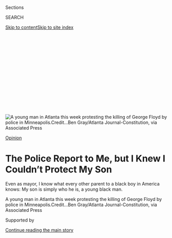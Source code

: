 <div id="app">

<div>

<div>

<div>

<div class="NYTAppHideMasthead css-ikk3s8 e1suatyy0">

<div class="section css-133zg39 e1suatyy2">

<div class="css-eph4ug er09x8g0">

<div class="css-6n7j50">

</div>

<span class="css-1dv1kvn">Sections</span>

<div class="css-10488qs">

<span class="css-1dv1kvn">SEARCH</span>

</div>

[Skip to content](#site-content)[Skip to site
index](#site-index)

</div>

<div class="css-10698na e1huz5gh0">

</div>

</div>

</div>

</div>

<div data-aria-hidden="false">

<div id="site-content" data-role="main">

<div>

<div class="css-1aor85t" style="opacity:0.000000001;z-index:-1;visibility:hidden">

<div class="css-1hqnpie">

<div class="css-epjblv">

<span class="css-17xtcya">[Opinion](/section/opinion)</span><span class="css-x15j1o">|</span><span class="css-fwqvlz">The
Police Report to Me, but I Knew I Couldn’t Protect My
Son</span>

</div>

<div class="css-k008qs">

<div class="css-1iwv8en">

<span class="css-18z7m18"></span>

<div>

</div>

</div>

<span class="css-1n6z4y">https://nyti.ms/2U2nQOj</span>

<div class="css-1705lsu">

<div class="css-4xjgmj">

<div class="css-4skfbu" data-role="toolbar" data-aria-label="Social Media Share buttons, Save button, and Comments Panel with current comment count" data-testid="share-tools">

  - 
  - 
  - 
  - 
    
    <div class="css-6n7j50">
    
    </div>

  - 
  - 

</div>

</div>

</div>

</div>

</div>

</div>

<div id="NYT_TOP_BANNER_REGION" class="css-11qgg8s">

</div>

<div id="fullBleedHeaderContent">

<div class="css-9fsmc8">

![<span class="css-16f3y1r e13ogyst0" data-aria-hidden="true">A young
man in Atlanta this week protesting the killing of George Floyd by
police in
Minneapolis.</span><span class="css-cnj6d5 e1z0qqy90" itemprop="copyrightHolder"><span class="css-1ly73wi e1tej78p0">Credit...</span><span><span>Ben
Gray/Atlanta Journal-Constitution, via Associated
Press</span></span></span>](https://static01.nyt.com/images/2020/06/02/opinion/03Bottoms/03Bottoms-articleLarge.jpg?quality=75&auto=webp&disable=upscale)

</div>

<div class="css-1aqq9tq">

[Opinion](/section/opinion)

<div class="css-1vkm6nb ehdk2mb0">

# The Police Report to Me, but I Knew I Couldn’t Protect My Son

</div>

Even as mayor, I know what every other parent to a black boy in America
knows: My son is simply who he is, a young black man.

</div>

<div class="css-nwzfg5 e1gnum310">

<span class="css-1f9pvn2 opinion">A young man in Atlanta this week
protesting the killing of George Floyd by police in
Minneapolis.</span><span class="css-cnj6d5 e1z0qqy90" itemprop="copyrightHolder"><span class="css-1ly73wi e1tej78p0">Credit...</span><span><span>Ben
Gray/Atlanta Journal-Constitution, via Associated
Press</span></span></span>

</div>

<div id="sponsor-wrapper" class="css-1hyfx7x">

<div id="sponsor-slug" class="css-19vbshk">

Supported by

</div>

[Continue reading the main
story](#after-sponsor)

<div id="sponsor" class="ad sponsor-wrapper" style="text-align:center;height:100%;display:block">

</div>

<div id="after-sponsor">

</div>

</div>

<div class="css-1wx1auc e1gnum311">

<div class="css-18e8msd">

<div class="css-vp77d3 epjyd6m0">

<div class="css-1baulvz">

By <span class="css-1baulvz last-byline" itemprop="name">Keisha Lance
Bottoms</span>

<div class="css-8atqhb">

Ms. Bottoms is the mayor of Atlanta.

</div>

</div>

</div>

  - June 3,
    2020

  - 
    
    <div class="css-4xjgmj">
    
    <div class="css-d8bdto" data-role="toolbar" data-aria-label="Social Media Share buttons, Save button, and Comments Panel with current comment count" data-testid="share-tools">
    
      - 
      - 
      - 
      - 
        
        <div class="css-6n7j50">
        
        </div>
    
      - 
      - 
    
    </div>
    
    </div>

</div>

</div>

</div>

<div class="section meteredContent css-1r7ky0e" name="articleBody" itemprop="articleBody">

<div class="css-1fanzo5 StoryBodyCompanionColumn">

<div class="css-53u6y8">

ATLANTA — I frantically screamed into the phone to my teenage son:
“Lance, WHERE ARE YOU?\!”

Social media posts were swirling that protests were being planned in
Atlanta in response to the death of George Floyd, a black Minnesotan,
while a police officer knelt on his neck.

Although as mayor, the chief of police reports to me, in that moment, I
knew what every other parent to a black child in America knows: I could
not protect my son. To anyone who saw him, he was simply who he is, a
black man-child in the promised land that we all know as America.

I know that as a mayor of one of the largest cities in our country, I
should now be offering solutions. But the only comforting words I have
to offer so far are those that I know to be most true: that we are
better than this; that we as a country are better than the barbaric
actions that we are forced to keep watching play out on our screens like
a grotesque horror movie stuck on repeat. We are better than the hatred
and anger that consumes so many of us. We are better than this
deplorable disease called racism that remains so rampant.

With each passing second separating me from the peace of mind a mother
feels having secured the safety of her children, I could not waste
minutes articulating all of those things to my son. All I could say was,
“Baby, please come home — now\! It’s not safe for black boys to be out
today.”

</div>

</div>

<div class="css-1fanzo5 StoryBodyCompanionColumn">

<div class="css-53u6y8">

I thought of his adoption process, when my husband and I were told there
was no wait for black boys.

I wondered then if this country’s fear — and too frequent hatred — of
black men began, even subconsciously, at their birth. The harsh reality
is that if we examine the historical conditions of living while black in
America, then we’ll realize that there has never been a day when it was
truly safe for black boys to be out, to be free, to just be.

America has a long and unreconciled history of tearing black boys and
men from their homes, their families and their communities — and of
throwing them into the unrelenting grip of death, more often than many
Americans may like to admit. From being captured and assailed on African
shores, subjected to mass incarceration and being cuffed and asphyxiated
in American streets, black men have always had an inverse relationship
with life, liberty, and the pursuit of happiness.

Reflecting on the current state of affairs, my mother said to me, “This
doesn’t feel like we’ve gone back to 1965; this feels like before 1965
in America.”

</div>

</div>

<div class="css-79elbk" data-testid="photoviewer-wrapper">

<div class="css-z3e15g" data-testid="photoviewer-wrapper-hidden">

</div>

<div class="css-1a48zt4 ehw59r15" data-testid="photoviewer-children">

![<span class="css-16f3y1r e13ogyst0" data-aria-hidden="true">History on
the verge of repetition; a photograph that appeared on the front page of
the New York Times in 1963, of a 17-year-old civil rights demonstrator
in Alabama being attacked by a police dog, remains far too familiar to
the incendiary threats made by President Trump last
week.</span><span class="css-cnj6d5 e1z0qqy90" itemprop="copyrightHolder"><span class="css-1ly73wi e1tej78p0">Credit...</span><span>Bill
Hudson/Associated
Press</span></span>](https://static01.nyt.com/images/2020/06/03/opinion/03Bottoms1/03Bottoms1-articleLarge.jpg?quality=75&auto=webp&disable=upscale)

</div>

</div>

<div class="css-1fanzo5 StoryBodyCompanionColumn">

<div class="css-53u6y8">

To hear her say that was heartbreaking. To think that her generation
made so many sacrifices and that despite it all today’s climate hearkens
back to feelings that predate the reforms they fought so hard for is
scary and sobering. But recognizing the truth within it is also
necessary.

</div>

</div>

<div class="css-1fanzo5 StoryBodyCompanionColumn">

<div class="css-53u6y8">

During the Civil Rights Movement we saw people of all races and all
walks of life coming together to say: *This is not right and we are
going to stand up for the goodness of America.* That same spirit must
rise and prevail today. Such a pursuit is not partisan. It’s American. I
cannot guarantee that I will pass freedom down to my children, but I can
and will continue to fight for it and teach them how to fight for it
every single day. One of the best ways that we can fight for it is by
fighting to ensure that our governing bodies are led by people who value
the freedom, equality and humanity of all of mankind. Now, more than
ever, elections matter; leadership matters. That’s why November 2020
matters.

So as Atlanta’s mayor, I would like to offer one salient solution to the
atrocities we are faced with today. Let us each commit to exercise our
right to vote this November. Let us vote against state-sanctioned
violence, vitriolic discourse and the violation of human rights. In
memory of George Floyd and all the other innocent black lives that have
been taken in the recent and distant past, let us commit to registering
black people, especially black men, to vote.

Think of what could be possible if each of us allied in favor of justice
spent more than nine minutes getting people registered in preparation to
make change at the federal, state and local levels this fall. That would
be the most effective response, the deepest payback, for each minute
that passed when that Minneapolis policeman pressed into Mr. Floyd’s
innocent body.

Join me in getting ready for the polls. Together our generation of
Americans can declare — without equivocation — that freedom will not
face extinction and that progress will not be paralyzed.

Keisha Lance Bottoms is the mayor of Atlanta.

*The Times is committed to publishing* [*a diversity of
letters*](https://www.nytimes.com/2019/01/31/opinion/letters/letters-to-editor-new-york-times-women.html)
*to the editor. We’d like to hear what you think about this or any of
our articles. Here are some*
[*tips*](https://help.nytimes.com/hc/en-us/articles/115014925288-How-to-submit-a-letter-to-the-editor)*.
And here’s our email:*
[*letters@nytimes.com*](mailto:letters@nytimes.com)*.*

*Follow The New York Times Opinion section on*
[*Facebook*](https://www.facebook.com/nytopinion)*,* [*Twitter
(@NYTopinion)*](http://twitter.com/NYTOpinion) *and*
[*Instagram*](https://www.instagram.com/nytopinion/)*.*

</div>

</div>

</div>

<div>

</div>

<div>

</div>

<div>

</div>

<div>

<div id="bottom-wrapper" class="css-1ede5it">

<div id="bottom-slug" class="css-l9onyx">

Advertisement

</div>

[Continue reading the main
story](#after-bottom)

<div id="bottom" class="ad bottom-wrapper" style="text-align:center;height:100%;display:block;min-height:90px">

</div>

<div id="after-bottom">

</div>

</div>

</div>

</div>

</div>

## Site Index

<div>

</div>

## Site Information Navigation

  - [© <span>2020</span> <span>The New York Times
    Company</span>](https://help.nytimes.com/hc/en-us/articles/115014792127-Copyright-notice)

<!-- end list -->

  - [NYTCo](https://www.nytco.com/)
  - [Contact
    Us](https://help.nytimes.com/hc/en-us/articles/115015385887-Contact-Us)
  - [Work with us](https://www.nytco.com/careers/)
  - [Advertise](https://nytmediakit.com/)
  - [T Brand Studio](http://www.tbrandstudio.com/)
  - [Your Ad
    Choices](https://www.nytimes.com/privacy/cookie-policy#how-do-i-manage-trackers)
  - [Privacy](https://www.nytimes.com/privacy)
  - [Terms of
    Service](https://help.nytimes.com/hc/en-us/articles/115014893428-Terms-of-service)
  - [Terms of
    Sale](https://help.nytimes.com/hc/en-us/articles/115014893968-Terms-of-sale)
  - [Site
    Map](https://spiderbites.nytimes.com)
  - [Help](https://help.nytimes.com/hc/en-us)
  - [Subscriptions](https://www.nytimes.com/subscription?campaignId=37WXW)

</div>

</div>

</div>

</div>
